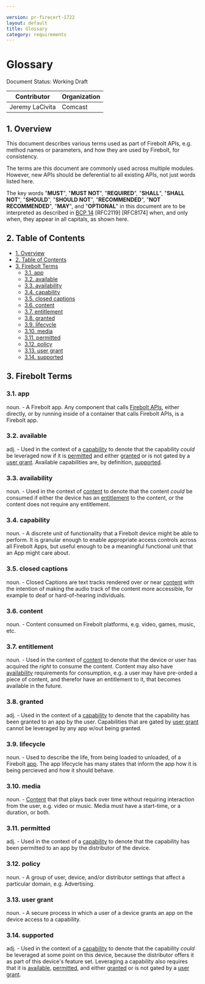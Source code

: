```yaml
---

version: pr-firecert-1722
layout: default
title: Glossary
category: requirements
---
```

# Glossary

Document Status: Working Draft

| Contributor    | Organization   |
| -------------- | -------------- |
| Jeremy LaCivita            | Comcast            |

## 1. Overview
This document describes various terms used as part of Firebolt APIs, e.g. method names or parameters, and how they are used by Firebolt, for consistency.

The terms are this document are commonly used across multiple modules. However, new APIs should be deferential to all existing APIs, not just words listed here.

The key words "**MUST**", "**MUST NOT**", "**REQUIRED**", "**SHALL**", "**SHALL NOT**", "**SHOULD**", "**SHOULD NOT**", "**RECOMMENDED**", "**NOT RECOMMENDED**", "**MAY**", and "**OPTIONAL**" in this document are to be interpreted as described in [BCP 14](https://www.rfc-editor.org/rfc/rfc2119.txt) [RFC2119] [RFC8174] when, and only when, they appear in all capitals, as shown here.

## 2. Table of Contents
- [1. Overview](#1-overview)
- [2. Table of Contents](#2-table-of-contents)
- [3. Firebolt Terms](#3-firebolt-terms)
  - [3.1. app](#31-app)
  - [3.2. available](#32-available)
  - [3.3. availability](#33-availability)
  - [3.4. capability](#34-capability)
  - [3.5. closed captions](#35-closed-captions)
  - [3.6. content](#36-content)
  - [3.7. entitlement](#37-entitlement)
  - [3.8. granted](#38-granted)
  - [3.9. lifecycle](#39-lifecycle)
  - [3.10. media](#310-media)
  - [3.11. permitted](#311-permitted)
  - [3.12. policy](#312-policy)
  - [3.13. user grant](#313-user-grant)
  - [3.14. supported](#314-supported)

## 3. Firebolt Terms

### 3.1. app
noun. - A Firebolt app. Any component that calls [Firebolt APIs](https://github.com/rdkcentral/firebolt-apis), either directly, or by running inside of a container that calls Firebolt APIs, is a Firebolt app.

### 3.2. available
adj. - Used in the context of a [capability](#34-capability) to denote that the capability *could* be leveraged now if it is [permitted](#311-permitted) and either [granted](#38-granted) or is not gated by a [user grant](#313-user-grant). Available capabilities are, by definition, [supported](#314-supported).

### 3.3. availability
noun. - Used in the context of [content](#36-content) to denote that the content *could* be consumed if either the device has an [entitlement](#37-entitlement) to the content, or the content does not require any entitlement.

### 3.4. capability
noun. - A discrete unit of functionality that a Firebolt device might be able to perform. It is granular enough to enable appropriate access controls across all Firebolt Apps, but useful enough to be a meaningful functional unit that an App might care about.

### 3.5. closed captions
noun. - Closed Captions are text tracks rendered over or near [content](#36-content) with the intention of making the audio track of the content more accessible, for example to deaf or hard-of-hearing individuals.

### 3.6. content
noun. - Content consumed on Firebolt platforms, e.g. video, games, music, etc.

### 3.7. entitlement
noun. - Used in the context of [content](#36-content) to denote that the device or user has acquired the *right* to consume the content. Content may also have [availability](#33-availability) requirements for consumption, e.g. a user may have pre-orded a piece of content, and therefor have an entitlement to it, that becomes available in the future.

### 3.8. granted
adj. - Used in the context of a [capability](#34-capability) to denote that the capability has been granted to an app by the user. Capabilities that are gated by [user grant](#313-user-grant) cannot be leveraged by any app w/out being granted.

### 3.9. lifecycle
noun. - Used to describe the life, from being loaded to unloaded, of a Firebolt [app](#31-app). The app lifecycle has many states that inform the app how it is being percieved and how it should behave.

### 3.10. media
noun. - [Content](#36-content) that that plays back over time without requiring interaction from the user, e.g. video or music. Media must have a start-time, or a duration, or both.

### 3.11. permitted
adj. - Used in the context of a [capability](#34-capability) to denote that the capability has been permitted to an app by the distributor of the device.

### 3.12. policy
noun. - A group of user, device, and/or distributor settings that affect a particular domain, e.g. Advertising.

### 3.13. user grant
noun. - A secure process in which a user of a device grants an app on the device access to a capability.

### 3.14. supported
adj. - Used in the context of a [capability](#34-capability) to denote that the capability *could* be leveraged at some point on this device, because the distributor offers it as part of this device's feature set. Leveraging a capability also requires that it is [available](#32-available), [permitted](#311-permitted), and either [granted](#38-granted) or is not gated by a [user grant](#313-user-grant).
